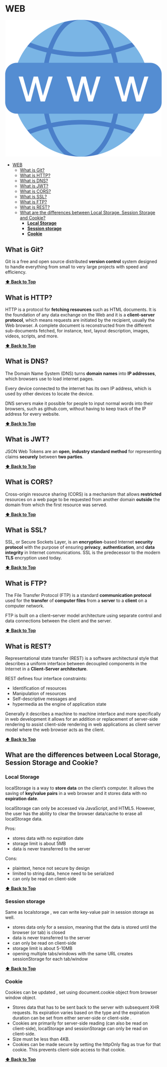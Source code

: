 # WEB

<link href="./ASSETS/STYLES.css" rel="stylesheet"></link>
<img src="./ASSETS/WEB.svg" alt="Web Logo" class="logo"></img>

- [WEB](#web)
  - [What is Git?](#what-is-git)
  - [What is HTTP?](#what-is-http)
  - [What is DNS?](#what-is-dns)
  - [What is JWT?](#what-is-jwt)
  - [What is CORS?](#what-is-cors)
  - [What is SSL?](#what-is-ssl)
  - [What is FTP?](#what-is-ftp)
  - [What is REST?](#what-is-rest)
  - [What are the differences between Local Storage, Session Storage and Cookie?](#what-are-the-differences-between-local-storage-session-storage-and-cookie)
    - [**Local Storage**](#local-storage)
    - [**Session storage**](#session-storage)
    - [**Cookie**](#cookie)

## What is **Git**?

Git is a free and open source distributed **version control** system designed to handle everything from small to very large projects with speed and efficiency.

**[⬆ Back to Top](#web)**

## What is **HTTP**?

HTTP is a protocol for **fetching resources** such as HTML documents. It is the foundation of any data exchange on the Web and it is a **client-server protocol**, which means requests are initiated by the recipient, usually the Web browser. A complete document is reconstructed from the different sub-documents fetched, for instance, text, layout description, images, videos, scripts, and more.

**[⬆ Back to Top](#web)**

## What is **DNS**?

The Domain Name System (DNS) turns **domain names** into **IP addresses**, which browsers use to load internet pages.

Every device connected to the internet has its own IP address, which is used by other devices to locate the device.

DNS servers make it possible for people to input normal words into their browsers, such as github.com, without having to keep track of the IP address for every website.

**[⬆ Back to Top](#web)**

## What is **JWT**?

JSON Web Tokens are an **open**, **industry standard method** for representing claims **securely** between **two parties**.

**[⬆ Back to Top](#web)**

## What is **CORS**?

Cross-origin resource sharing (CORS) is a mechanism that allows **restricted** resources on a web page to be requested from another domain **outside** the domain from which the first resource was served.

**[⬆ Back to Top](#web)**

## What is **SSL**?

SSL, or Secure Sockets Layer, is an **encryption**-based Internet **security protocol** with the purpose of ensuring **privacy**, **authentication**, and **data integrity** in Internet communications. SSL is the predecessor to the modern **TLS** encryption used today.

**[⬆ Back to Top](#web)**

## What is **FTP**?

The File Transfer Protocol (FTP) is a standard **communication protocol** used for the **transfer** of **computer files** from a **server** to a **client** on a computer network.

FTP is built on a client–server model architecture using separate control and data connections between the client and the server.

**[⬆ Back to Top](#web)**

## What is **REST**?

Representational state transfer (REST) is a software architectural style that describes a uniform interface between decoupled components in the Internet in a **Client-Server architecture**.

REST defines four interface constraints:

- Identification of resources
- Manipulation of resources
- Self-descriptive messages and
- hypermedia as the engine of application state

Generally it describes a machine to machine interface and more specifically in web development it allows for an addition or replacement of server-side rendering to assist client-side rendering in web applications as client server model where the web browser acts as the client.

**[⬆ Back to Top](#web)**

## What are the differences between **Local Storage**, **Session Storage** and **Cookie**?

### **Local Storage**

localStorage is a way to **store data** on the client’s computer. It allows the saving of **key/value pairs** in a web browser and it stores data with no **expiration date**.

localStorage can only be accessed via JavaScript, and HTML5. However, the user has the ability to clear the browser data/cache to erase all localStorage data.

Pros:

- stores data with no expiration date
- storage limit is about 5MB
- data is never transferred to the server

Cons:

- plaintext, hence not secure by design
- limited to string data, hence need to be serialized
- can only be read on client-side

**[⬆ Back to Top](#web)**

### **Session storage**

Same as localstorage , we can write key-value pair in session storage as well.

- stores data only for a session, meaning that the data is stored until the browser (or tab) is closed
- data is never transferred to the server
- can only be read on client-side
- storage limit is about 5-10MB
- opening multiple tabs/windows with the same URL creates sessionStorage for each tab/window

**[⬆ Back to Top](#web)**

### **Cookie**

Cookies can be updated , set using document.cookie object from browser window object.

- Stores data that has to be sent back to the server with subsequent XHR requests. Its expiration varies based on the type and the expiration duration can be set from either server-side or client-side .
- Cookies are primarily for server-side reading (can also be read on client-side), localStorage and sessionStorage can only be read on client-side.
- Size must be less than 4KB.
- Cookies can be made secure by setting the httpOnly flag as true for that cookie. This prevents client-side access to that cookie.

**[⬆ Back to Top](#web)**
